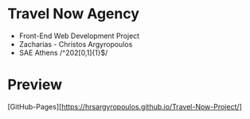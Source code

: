 # Travel Now Agency
- Front-End Web Development Project
- Zacharias - Christos Argyropoulos
- SAE Athens /^202[0,1]{1}$/

# Preview
[GitHub-Pages][https://hrsargyropoulos.github.io/Travel-Now-Project/]